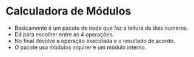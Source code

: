 # Calculadora de Módulos

-  Basicamente é um pacote de node que faz a leitura de dois numeros.
-  Dá para escolher entre as 4 operações.
-  No final devolve a operação executada e o resultado de acordo.
-  O pacote usa módulos inquirer e um módulo interno.

